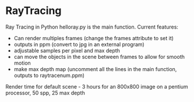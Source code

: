 # RayTracing
 Ray Tracing in Python
 helloray.py is the main function. 
 Current features:
  - Can render multiples frames (change the frames attribute to set it)
  - outputs in ppm (convert to jpg in an external program)
  - adjustable samples per pixel and max depth
  - can move the objects in the scene between frames to allow for smooth motion
  - make max depth map (uncomment all the lines in the main function, outputs to raytracenum.ppm)
  
  Render time for default scene - 3 hours for an 800x800 image on a pentium processor, 50 spp, 25 max depth
  
